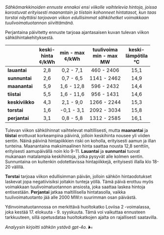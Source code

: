*Sähkömarkkinoiden ennuste ennakoi ensi viikolle vaihtelevia hintoja, joissa korostuvat erityisesti maanantain ja tiistain kohonneet hintatasot, kun taas torstai näyttäisi tarjoavan viikon edullisimmat sähköhetket voimakkaan tuulivoimatuotannon siivittämänä.*

Perjantaina päivitetty ennuste tarjoaa ajantasaisen kuvan tulevan viikon sähköhintakehityksestä.

|            | keski-<br>hinta<br>¢/kWh | min - max<br>¢/kWh | tuulivoima<br>min - max<br>MW | keski-<br>lämpötila<br>°C |
|:-----------|:----------------:|:----------------:|:-------------:|:-------------:|
| **lauantai** | 2,8              | 0,2 - 7,1        | 460 - 2406    | 15,1          |
| **sunnuntai** | 2,6              | 0,7 - 6,5        | 1141 - 2462   | 14,9          |
| **maanantai** | 5,9              | 1,6 - 12,8       | 596 - 2432    | 14,4          |
| **tiistai**  | 5,5              | 1,6 - 11,6       | 956 - 1431    | 14,6          |
| **keskiviikko** | 4,3              | 2,1 - 9,0        | 1266 - 2244   | 15,3          |
| **torstai**  | 1,6              | -0,1 - 3,1       | 2092 - 3034   | 15,8          |
| **perjantai** | 3,1              | 0,8 - 5,8        | 1312 - 2585   | 16,1          |

Tulevan viikon sähköhinnat vaihtelevat maltillisesti, mutta **maanantai** ja **tiistai** erottuvat korkeampina päivinä, jolloin keskihinta nousee yli viiden sentin. Näinä päivinä hintapiikkien riski on koholla, erityisesti aamun ja illan tunteina. Maanantaina maksimaalinen hinta saattaa nousta 12,8 senttiin, erityisesti aamupäivällä noin klo 9-11. **Lauantai** ja **sunnuntai** tuovat mukanaan matalampia keskihintoja, jotka pysyvät alle kolmen sentin. Sunnuntaina on kuitenkin odotettavissa hintapiikkejä, erityisesti illalla klo 18-20 välillä.

**Torstai** tarjoaa viikon edullisimman päivän, jolloin sähkön hintaodotukset laskevat jopa negatiivisiksi joitakin tunteja yöllä. Tämä päivä erottuu myös voimakkaan tuulivoimatuotannon ansiosta, joka saattaa laskea hintoja entisestään. **Perjantai** jatkaa maltillisella hintatasolla, vaikka tuulivoimatuotanto jää alle 2000 MW:n suurimman osan päivästä.

Ydinvoimatuotannossa on merkittävä huoltokatko Loviisa 2 -voimalassa, joka kestää 17. elokuuta - 9. syyskuuta. Tämä voi vaikuttaa ennusteen tarkkuuteen, sillä opetusdataa huoltokatkojen ajalta on rajallisesti saatavilla.

*Analyysin kirjoitti sähkön ystävä gpt-4o.* 🌬️
